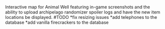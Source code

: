 Interactive map for Animal Well featuring in-game screenshots and the ability to upload archipelago randomizer spoiler logs and have the new item locations be displayed. 
#TODO
*fix resizing issues
*add telephones to the database
*add vanilla firecrackers to the database
